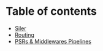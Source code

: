 # Table of contents

* [Siler](README.md)
* [Routing](routing.md)
* [PSRs & Middlewares Pipelines](psrs-and-middlewares-pipelines.md)

